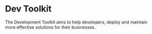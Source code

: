 # Dev Toolkit

The Development Toolkit aims to help developers, deploy and maintain more effective solutions for their businesses.